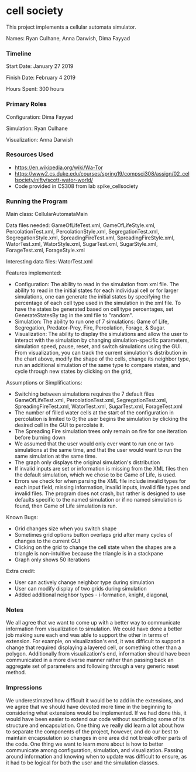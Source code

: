 cell society
====

This project implements a cellular automata simulator.

Names: Ryan Culhane, Anna Darwish, Dima Fayyad

### Timeline

Start Date: January 27 2019

Finish Date: February 4 2019

Hours Spent: 300 hours

### Primary Roles

Configuration: Dima Fayyad

Simulation: Ryan Culhane

Visualization: Anna Darwish

### Resources Used

* https://en.wikipedia.org/wiki/Wa-Tor
* https://www2.cs.duke.edu/courses/spring19/compsci308/assign/02_cellsociety/nifty/scott-wator-world/
* Code provided in CS308 from lab spike_cellsociety

### Running the Program

Main class: CellularAutomataMain

Data files needed: GameOfLifeTest.xml, GameOfLifeStyle.xml, PercolationTest.xml, PercolationStyle.xml, SegregationTest.xml, SegregationStyle.xml, 
SpreadingFireTest.xml, SpreadingFireStyle.xml, WatorTest.xml, WatorStyle.xml, SugarTest.xml, SugarStyle.xml, ForageTest.xml, ForageStyle.xml

Interesting data files: WatorTest.xml

Features implemented: 
* Configuration: The ability to read in the simulation from xml file. The ability to read in the initial states for each individual cell or for larger simulations, one can generate the initial states by specifying the percentage of each cell type used in the simulation in the xml file. To have the states be generated based on cell type percentages, set GenerateStatesBy tag in the xml file to "random".
* Simulation: The ability to run one of 7 simulations: Game of Life, Segregation, Predator-Prey, Fire, Percolation, Forage, & Sugar.  
* Visualization: The ability to display the simulations and allow the user to interact with the simulation by changing simulation-specific parameters, simulation speed, pause, reset, and switch simulations using the GUI. From visualization, you can track the current simulation's distribution in the chart above, modify the shape of the cells, change its neighbor type,
run an additional simulation of the same type to compare states, and cycle through new states by clicking on the grid, 

Assumptions or Simplifications:

* Switching between simulations requires the 7 default files GameOfLifeTest.xml, PercolationTest.xml, SegregationTest.xml, SpreadingFireTest.xml, WatorTest.xml, SugarTest.xml, ForageTest.xml
* The number of filled water cells at the start of the configuration in percolation is limited to 0; the user begins the simulation by clicking the desired cell in the GUI to percolate it. 
* The Spreading Fire simulation trees only remain on fire for one iteration before burning down
* We assumed that the user would only ever want to run one or two simulations at the same time, and that the user would want to run the same simulation at the same time.
* The graph only displays the original simulation's distribution
* If invalid inputs are set or information is missing from the XML files then the default simulation, which we chose to be Game of Life, is used.
* Errors we check for when parsing the XML file include invalid types for each input field, missing information, invalid inputs, invalid file types and invalid files. The program does not crash, but rather is designed to use defaults specific to the named simulation or if no named simulation is found, then Game of Life simulation is run.

Known Bugs:

* Grid changes size when you switch shape
* Sometimes grid options button overlaps grid after many cycles of changes to the current GUI
* Clicking on the grid to change the cell state when the shapes are a triangle is non-intuitive because the triangle is in a stackpane
* Graph only shows 50 iterations

Extra credit: 

* User can actively change neighbor type during simulation
* User can modify display of two grids during simulation
* Added additional neighbor types - i-formation, knight, diagonal, 


### Notes

We all agree that we want to come up with a better way to communicate information from visualization to simulation. We could
have done a better job making sure each end was able to support the other in terms of extension. For example, on visualization's end,
it was difficult to support a change that required displaying a layered cell, or something other than a polygon. Additionally
from visualization's end, information should have been communicated in a more diverse manner rather than passing back an 
aggregate set of parameters and following through a very generic reset method.


### Impressions

We underestimated how difficult it would be to add in the extensions, and we agree that we should have devoted more time in the 
beginning to considering what extensions would be implemented. If we had done this, it would have been easier to extend our code
without sacrificing some of its structure and encapsulation. One thing we really did learn a lot about how to separate the components of the 
project, however, and do our best to maintain encapsulation so changes in one area did not break other parts of the code.
One thing we want to learn more about is how to better communicate among configuration, simulation, and visualization. Passing around
information and knowing when to update was difficult to ensure, as it had to be logical for both the user and the simulation 
classes.


